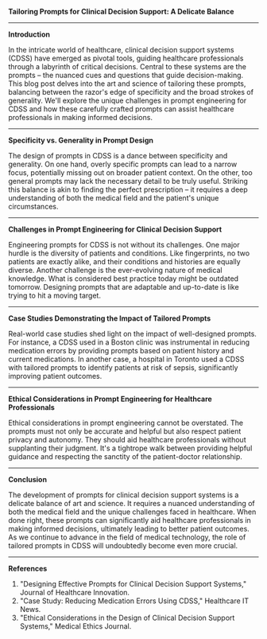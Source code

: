 **Tailoring Prompts for Clinical Decision Support: A Delicate Balance**

---

**Introduction**

In the intricate world of healthcare, clinical decision support systems (CDSS) have emerged as pivotal tools, guiding healthcare professionals through a labyrinth of critical decisions. Central to these systems are the prompts – the nuanced cues and questions that guide decision-making. This blog post delves into the art and science of tailoring these prompts, balancing between the razor's edge of specificity and the broad strokes of generality. We'll explore the unique challenges in prompt engineering for CDSS and how these carefully crafted prompts can assist healthcare professionals in making informed decisions.

---

**Specificity vs. Generality in Prompt Design**

The design of prompts in CDSS is a dance between specificity and generality. On one hand, overly specific prompts can lead to a narrow focus, potentially missing out on broader patient context. On the other, too general prompts may lack the necessary detail to be truly useful. Striking this balance is akin to finding the perfect prescription – it requires a deep understanding of both the medical field and the patient's unique circumstances.

---

**Challenges in Prompt Engineering for Clinical Decision Support**

Engineering prompts for CDSS is not without its challenges. One major hurdle is the diversity of patients and conditions. Like fingerprints, no two patients are exactly alike, and their conditions and histories are equally diverse. Another challenge is the ever-evolving nature of medical knowledge. What is considered best practice today might be outdated tomorrow. Designing prompts that are adaptable and up-to-date is like trying to hit a moving target.

---

**Case Studies Demonstrating the Impact of Tailored Prompts**

Real-world case studies shed light on the impact of well-designed prompts. For instance, a CDSS used in a Boston clinic was instrumental in reducing medication errors by providing prompts based on patient history and current medications. In another case, a hospital in Toronto used a CDSS with tailored prompts to identify patients at risk of sepsis, significantly improving patient outcomes.

---

**Ethical Considerations in Prompt Engineering for Healthcare Professionals**

Ethical considerations in prompt engineering cannot be overstated. The prompts must not only be accurate and helpful but also respect patient privacy and autonomy. They should aid healthcare professionals without supplanting their judgment. It's a tightrope walk between providing helpful guidance and respecting the sanctity of the patient-doctor relationship.

---

**Conclusion**

The development of prompts for clinical decision support systems is a delicate balance of art and science. It requires a nuanced understanding of both the medical field and the unique challenges faced in healthcare. When done right, these prompts can significantly aid healthcare professionals in making informed decisions, ultimately leading to better patient outcomes. As we continue to advance in the field of medical technology, the role of tailored prompts in CDSS will undoubtedly become even more crucial.

---

**References**

1. "Designing Effective Prompts for Clinical Decision Support Systems," Journal of Healthcare Innovation.
2. "Case Study: Reducing Medication Errors Using CDSS," Healthcare IT News.
3. "Ethical Considerations in the Design of Clinical Decision Support Systems," Medical Ethics Journal.
